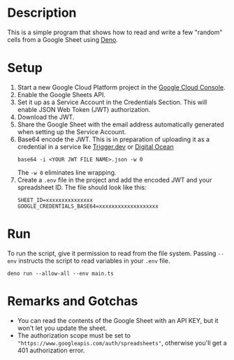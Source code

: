 # Description

This is a simple program that shows how to read and write a few "random" cells from a Google Sheet 
using [Deno](https://deno.com/).


# Setup

1. Start a new Google Cloud Platform project in the [Google Cloud Console](https://console.cloud.google.com).
2. Enable the Google Sheets API.
3. Set it up as a Service Account in the Credentials Section.  This will enable JSON Web Token (JWT) authorization.
4. Download the JWT.
5. Share the Google Sheet with the email address automatically generated when setting up the Service Account.
6. Base64 encode the JWT.  This is in preparation of uploading it as a credential in a service lke [Trigger.dev](https://trigger.dev/) or [Digital Ocean](https://www.digitalocean.com/)
   ```
   base64 -i <YOUR JWT FILE NAME>.json -w 0
   ```
   The `-w 0` eliminates line wrapping.
7. Create a `.env` file in the project and add the encoded JWT and your spreadsheet ID.  The file should look like this: 
   ```
   SHEET_ID=xxxxxxxxxxxxxxx
   GOOGLE_CREDENTIALS_BASE64=xxxxxxxxxxxxxxxxxxx
   ```

# Run 

To run the script, give it permission to read from the file system.  Passing `--env` instructs the script to 
read variables in your `.env` file.

```
deno run --allow-all --env main.ts
```

# Remarks and Gotchas

* You can read the contents of the Google Sheet with an API KEY, but it won't let you update the sheet.  
* The authorization scope must be set to  
  `"https://www.googleapis.com/auth/spreadsheets"`, otherwise you'll get a 401 authorization error.
